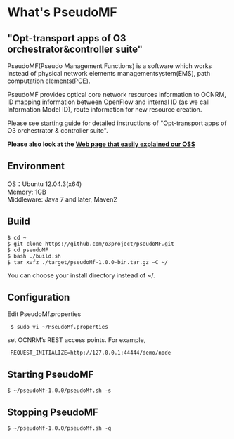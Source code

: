 # What's PseudoMF
"Opt-transport apps of O3 orchestrator&amp;controller suite"
---
PseudoMF(Pseudo Management Functions) is a software which works instead of physical network elements managementsystem(EMS), path computation elements(PCE).

PseudoMF provides optical core network resources information to OCNRM, ID mapping information between OpenFlow and internal ID (as we call Information Model ID), route information for new resource creation.

Please see [starting guide](http://www.o3project.org/ja/fujitsu/docs/getting_started_OPT.pdf) for detailed instructions of "Opt-transport apps of O3 orchestrator & controller suite". 

**Please also look at the** [**Web page that easily explained our OSS**](http://www.o3project.org/en/fujitsu/index.html)

 Environment
--------------------------
OS：Ubuntu 12.04.3(x64)  
Memory: 1GB  
Middleware: Java 7 and later, Maven2  

 Build
--------------------------

    $ cd ~
    $ git clone https://github.com/o3project/pseudoMF.git
    $ cd pseudoMF
    $ bash ./build.sh
    $ tar xvfz ./target/pseudoMf-1.0.0-bin.tar.gz –C ~/

You can choose your install directory instead of ~/.

 Configuration
--------------------------
Edit PseudoMf.properties

     $ sudo vi ~/PseudoMf.properties

set OCNRM’s REST access points. For example,

     REQUEST_INITIALIZE=http://127.0.0.1:44444/demo/node

 Starting PseudoMF
--------------------------

    $ ~/pseudoMf-1.0.0/pseudoMf.sh -s



 Stopping PseudoMF
--------------------------

    $ ~/pseudoMf-1.0.0/pseudoMf.sh -q


